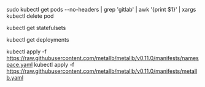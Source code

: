 sudo kubectl get pods --no-headers | grep 'gitlab' | awk '{print $1}' | xargs kubectl delete pod

kubectl get statefulsets

kubectl get deployments

kubectl apply -f https://raw.githubusercontent.com/metallb/metallb/v0.11.0/manifests/namespace.yaml
kubectl apply -f https://raw.githubusercontent.com/metallb/metallb/v0.11.0/manifests/metallb.yaml

